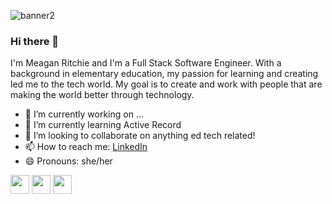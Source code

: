 ![banner2](https://user-images.githubusercontent.com/78323472/117357595-617cb680-ae72-11eb-909a-c2369a509fcb.png)


### Hi there 👋

I'm Meagan Ritchie and I'm a Full Stack Software Engineer. With a background in elementary education, my passion for learning and creating led me to the tech world. My goal is to create and work with people that are making the world better through technology.

- 🔭 I’m currently working on ...
- 🌱 I’m currently learning Active Record 
- 👯 I’m looking to collaborate on anything ed tech related!
- 📫 How to reach me: [LinkedIn](https://www.linkedin.com/in/meagan-ritchie-tech/)
- 😄 Pronouns: she/her

<img height="30" src="https://www.pngix.com/pngfile/middle/150-1506301_computer-icons-logo-brand-javascript-angle-javascript-logo.png"> <img height="30" src="https://img.favpng.com/4/13/16/ruby-on-rails-logo-programming-language-rubygems-png-favpng-WhQbCrZxcK4rVV4XP3x5JFYTF.jpg"> <img height="30" src="https://www.pngfind.com/pngs/m/638-6386507_10-years-of-experience-react-native-logo-svg.png">
